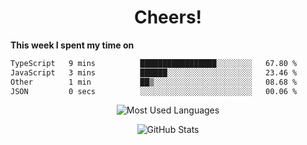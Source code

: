 <h1 align="center">Cheers!</h1>

**This week I spent my time on**
<!--START_SECTION:waka-->

```txt
TypeScript   9 mins          █████████████████░░░░░░░░   67.80 %
JavaScript   3 mins          ██████░░░░░░░░░░░░░░░░░░░   23.46 %
Other        1 min           ██▒░░░░░░░░░░░░░░░░░░░░░░   08.68 %
JSON         0 secs          ░░░░░░░░░░░░░░░░░░░░░░░░░   00.06 %
```

<!--END_SECTION:waka-->

<p align="center"><img src="https://github-readme-stats.vercel.app/api/top-langs/?username=thnkrn&layout=compact&hide=html&theme=tokyonight" alt="Most Used Languages" /></p>

<p align="center"><img src="https://github-readme-stats.vercel.app/api?username=thnkrn&show_icons=true&count_private=true&theme=tokyonight&show=reviews&hide_rank=false&rank_icon=github" alt="GitHub Stats" /></p>

<!-- <p align="center"><a href="https://wakatime.com"><img src="https://wakatime.com/share/@thnkrn/40092326-d1bd-471b-89da-9a7c63939402.png" /></p>
 -->

